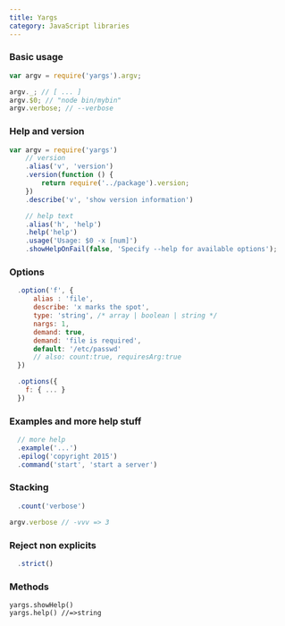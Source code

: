 ```yaml
---
title: Yargs
category: JavaScript libraries
---
```


### Basic usage

```js
var argv = require('yargs').argv;

argv._; // [ ... ]
argv.$0; // "node bin/mybin"
argv.verbose; // --verbose
```

### Help and version

```js
var argv = require('yargs')
    // version
    .alias('v', 'version')
    .version(function () {
        return require('../package').version;
    })
    .describe('v', 'show version information')

    // help text
    .alias('h', 'help')
    .help('help')
    .usage('Usage: $0 -x [num]')
    .showHelpOnFail(false, 'Specify --help for available options');
```

### Options

```js
  .option('f', {
      alias : 'file',
      describe: 'x marks the spot',
      type: 'string', /* array | boolean | string */
      nargs: 1,
      demand: true,
      demand: 'file is required',
      default: '/etc/passwd'
      // also: count:true, requiresArg:true
  })

  .options({
    f: { ... }
  })
```

### Examples and more help stuff

```js
  // more help
  .example('...')
  .epilog('copyright 2015')
  .command('start', 'start a server')
```

### Stacking

```js
  .count('verbose')

argv.verbose // -vvv => 3
```

### Reject non explicits

```js
  .strict()
```

### Methods

```
yargs.showHelp()
yargs.help() //=>string
```
